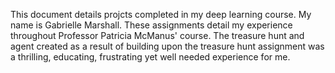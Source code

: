 This document details projcts completed in my deep learning course. My name is Gabrielle Marshall. These assignments detail my experience throughout Professor Patricia McManus' course. 
The treasure hunt and agent created as a result of building upon the treasure hunt assignment was a thrilling, educating, 
frustrating yet well needed experience for me.
